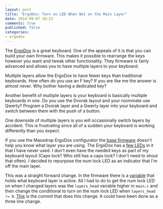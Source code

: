 ```yaml
---
layout: post
title: "ErgoDox: Turn on LED When Not on the Main Layer"
date: 2014-09-07 16:23
comments: true
published: false
categories:
- ergodox
---
```


The
[ErgoDox](http://jakemccrary.com/blog/2014/07/27/building-the-ergodox-keyboard/)
is a great keyboard. One of the appeals of it is that you can
build your own firmware. This makes it possible to rearrange the keys
however you want and tweak other functionality. They firmware is
fairly advanced and allows you to have multiple layers to your
keyboard.

Multiple layers allow the ErgoDox to have fewer keys than traditional
keyboards. How often do you use an F key? If you are like me the
answer is almost never. Why bother having a dedicated key?

Another benefit of multiple layers is your keyboard is basically
multiple keyboards in one. Do you use the Dvorak layout and your
roommate use Qwerty? Program a Dvorak layer and a Qwerty layer into
your keyboard and switch between them with the push of a button.

One downside of multiple layers is you will occasionally switch layers
by accident. This is frustrating since all of a sudden your keyboard
is working differently than you expect.

If you use the Massdrop ErgoDox configurator the
[base firmware](https://github.com/benblazak/ergodox-firmware) doesn't
help you know what layer you are using. The ErgoDox has a
[few LEDs](https://github.com/benblazak/ergodox-firmware/blob/513b82d585fdc7175db736163340af3ed6c6f38b/src/main.c#L124-L133)
in it that I have never used. I don't even have the needed keys as
part of my keyboard layout (Caps lock? Who still has a caps lock? I don't
need to shout that often). I decided to repurpose the num lock LED as
an indicator that I'm off the main layer.

This was a straight forward change. In the firmware there is a
[variable](https://github.com/benblazak/ergodox-firmware/blob/513b82d585fdc7175db736163340af3ed6c6f38b/src/main.c#L171)
that holds what keyboard layer is active. All I had to do to get the
num lock LED on when I changed layers was the `layers_head` variable
higher in `main.c` and then change the conditional to turn on the num
lock LED when `layers_head != 0`.
[This](https://github.com/jakemcc/ergodox-firmware/commit/383f16a3f091b4e2dd031d098007c4289cc1a261)
is the commit that does this change. It could have been done as a
three line change.
